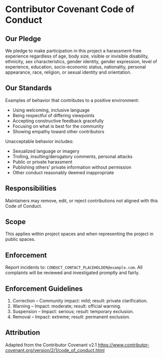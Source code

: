 # Contributor Covenant Code of Conduct

## Our Pledge
We pledge to make participation in this project a harassment-free experience regardless of age, body size, visible or invisible disability, ethnicity, sex characteristics, gender identity, gender expression, level of experience, education, socio-economic status, nationality, personal appearance, race, religion, or sexual identity and orientation.

## Our Standards
Examples of behavior that contributes to a positive environment:
- Using welcoming, inclusive language
- Being respectful of differing viewpoints
- Accepting constructive feedback gracefully
- Focusing on what is best for the community
- Showing empathy toward other contributors

Unacceptable behavior includes:
- Sexualized language or imagery
- Trolling, insulting/derogatory comments, personal attacks
- Public or private harassment
- Publishing others' private information without permission
- Other conduct reasonably deemed inappropriate

## Responsibilities
Maintainers may remove, edit, or reject contributions not aligned with this Code of Conduct.

## Scope
This applies within project spaces and when representing the project in public spaces.

## Enforcement
Report incidents to: `CONDUCT_CONTACT_PLACEHOLDER@example.com`.
All complaints will be reviewed and investigated promptly and fairly.

## Enforcement Guidelines
1. Correction – Community impact: mild; result: private clarification.
2. Warning – Impact: moderate; result: official warning.
3. Suspension – Impact: serious; result: temporary exclusion.
4. Removal – Impact: extreme; result: permanent exclusion.

## Attribution
Adapted from the Contributor Covenant v2.1
https://www.contributor-covenant.org/version/2/1/code_of_conduct.html
